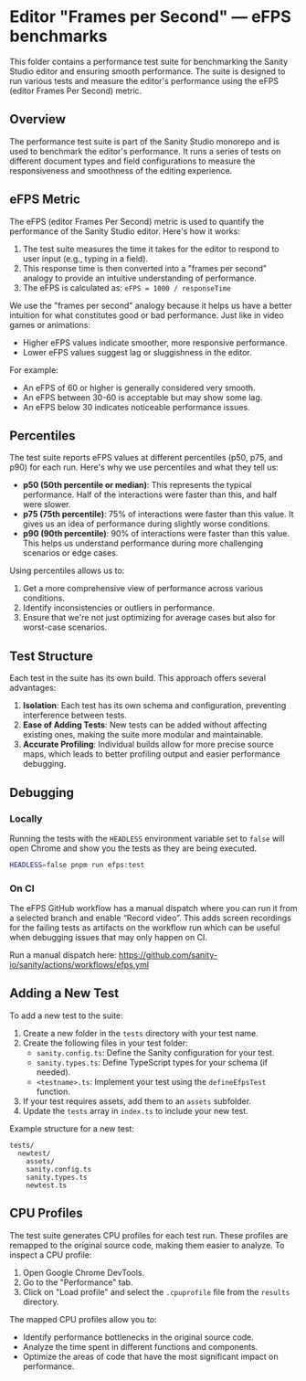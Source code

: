 # Editor "Frames per Second" — eFPS benchmarks

This folder contains a performance test suite for benchmarking the Sanity Studio editor and ensuring smooth performance. The suite is designed to run various tests and measure the editor's performance using the eFPS (editor Frames Per Second) metric.

## Overview

The performance test suite is part of the Sanity Studio monorepo and is used to benchmark the editor's performance. It runs a series of tests on different document types and field configurations to measure the responsiveness and smoothness of the editing experience.

## eFPS Metric

The eFPS (editor Frames Per Second) metric is used to quantify the performance of the Sanity Studio editor. Here's how it works:

1. The test suite measures the time it takes for the editor to respond to user input (e.g., typing in a field).
2. This response time is then converted into a "frames per second" analogy to provide an intuitive understanding of performance.
3. The eFPS is calculated as: `eFPS = 1000 / responseTime`

We use the "frames per second" analogy because it helps us have a better intuition for what constitutes good or bad performance. Just like in video games or animations:

- Higher eFPS values indicate smoother, more responsive performance.
- Lower eFPS values suggest lag or sluggishness in the editor.

For example:

- An eFPS of 60 or higher is generally considered very smooth.
- An eFPS between 30-60 is acceptable but may show some lag.
- An eFPS below 30 indicates noticeable performance issues.

## Percentiles

The test suite reports eFPS values at different percentiles (p50, p75, and p90) for each run. Here's why we use percentiles and what they tell us:

- **p50 (50th percentile or median)**: This represents the typical performance. Half of the interactions were faster than this, and half were slower.
- **p75 (75th percentile)**: 75% of interactions were faster than this value. It gives us an idea of performance during slightly worse conditions.
- **p90 (90th percentile)**: 90% of interactions were faster than this value. This helps us understand performance during more challenging scenarios or edge cases.

Using percentiles allows us to:

1. Get a more comprehensive view of performance across various conditions.
2. Identify inconsistencies or outliers in performance.
3. Ensure that we're not just optimizing for average cases but also for worst-case scenarios.

## Test Structure

Each test in the suite has its own build. This approach offers several advantages:

1. **Isolation**: Each test has its own schema and configuration, preventing interference between tests.
2. **Ease of Adding Tests**: New tests can be added without affecting existing ones, making the suite more modular and maintainable.
3. **Accurate Profiling**: Individual builds allow for more precise source maps, which leads to better profiling output and easier performance debugging.

## Debugging

### Locally

Running the tests with the `HEADLESS` environment variable set to `false` will open Chrome and show you the tests as they are being executed.

```bash
HEADLESS=false pnpm run efps:test
```

### On CI

The eFPS GitHub workflow has a manual dispatch where you can run it from a selected branch and enable “Record video”. This adds screen recordings for the failing tests as artifacts on the workflow run which can be useful when debugging issues that may only happen on CI.

Run a manual dispatch here: https://github.com/sanity-io/sanity/actions/workflows/efps.yml

## Adding a New Test

To add a new test to the suite:

1. Create a new folder in the `tests` directory with your test name.
2. Create the following files in your test folder:
   - `sanity.config.ts`: Define the Sanity configuration for your test.
   - `sanity.types.ts`: Define TypeScript types for your schema (if needed).
   - `<testname>.ts`: Implement your test using the `defineEfpsTest` function.
3. If your test requires assets, add them to an `assets` subfolder.
4. Update the `tests` array in `index.ts` to include your new test.

Example structure for a new test:

```
tests/
  newtest/
    assets/
    sanity.config.ts
    sanity.types.ts
    newtest.ts
```

## CPU Profiles

The test suite generates CPU profiles for each test run. These profiles are remapped to the original source code, making them easier to analyze. To inspect a CPU profile:

1. Open Google Chrome DevTools.
2. Go to the "Performance" tab.
3. Click on "Load profile" and select the `.cpuprofile` file from the `results` directory.

The mapped CPU profiles allow you to:

- Identify performance bottlenecks in the original source code.
- Analyze the time spent in different functions and components.
- Optimize the areas of code that have the most significant impact on performance.
